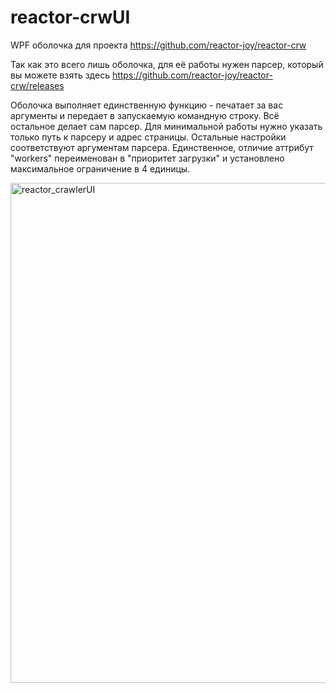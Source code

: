 # reactor-crwUI
WPF оболочка для проекта https://github.com/reactor-joy/reactor-crw

Так как это всего лишь оболочка, для её работы нужен парсер, который вы можете взять здесь https://github.com/reactor-joy/reactor-crw/releases

Оболочка выполняет единственную функцию - печатает за вас аргументы и передает в запускаемую командную строку. Всё остальное делает сам парсер. Для минимальной работы нужно указать только путь к парсеру и адрес страницы. 
Остальные настройки соответствуют аргументам парсера. Единственное, отличие аттрибут "workers" переименован в "приоритет загрузки" и установлено максимальное ограничение в 4 единицы.

<p>
    <img src="http://img2.joyreactor.cc/pics/diy/1635533525597072" width="800" alt="reactor_crawlerUI">
</p>
